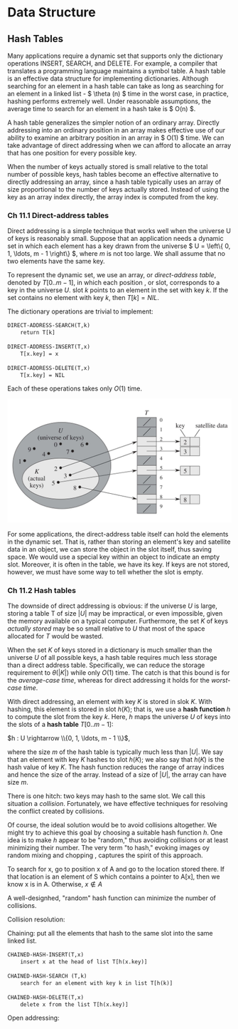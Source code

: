 # Data Structure

## Hash Tables

Many applications require a dynamic set that supports only the dictionary operations INSERT, SEARCH, and DELETE. For example, a compiler that translates a programming language maintains a symbol table. A hash table is an effective data structure for implementing dictionaries. Although searching for an element in a hash table can take as long as searching for an element in a linked list - $ \theta (n) $ time in the worst case, in practice, hashing performs extremely well. Under reasonable assumptions, the average time to search for an element in a hash take is $ O(n) $.

A hash table generalizes the simpler notion of an ordinary array. Directly addressing into an ordinary position in an array makes effective use of our ability to examine an arbitrary position in an array in $ O(1) $ time. We can take advantage of direct addressing when we can afford to allocate an array that has one position for every possible key.

When the number of keys actually stored is small relative to the total number of possible keys, hash tables become an effective alternative to directly addressing an array, since a hash table typically uses an array of size proportional to the number of keys actually stored. Instead of using the key as an array index directly, the array index is computed from the key.  

### Ch 11.1 Direct-address tables

Direct addressing is a simple technique that works well when the universe U of keys is reasonably small. Suppose that an application needs a dynamic set in which each element has a key drawn from the universe $ U = \left\\{ 0, 1, \ldots, m - 1 \right\\} $, where *m* is not too large. We shall assume that no two elements have the same key. 

To represent the dynamic set, we use an array, or *direct-address table*, denoted by $T [0 .. m - 1]$, in which each position , or slot, corresponds to a key in the universe *U*. slot *k* points to an element in the set with key *k*. If the set contains no element with key *k*, then $T[k] = NIL$. 

The dictionary operations are trivial to implement:

```
DIRECT-ADDRESS-SEARCH(T,k)
	return T[k]

DIRECT-ADDRESS-INSERT(T,x)
	T[x.key] = x

DIRECT-ADDRESS-DELETE(T,x)
	T[x.key] = NIL
```
Each of these operations takes only $O(1)$ time.

![image info](./Pictures/HashTables/hashtable1.jpg )

For some applications, the direct-address table itself can hold the elements in the dynamic set. That is, rather than storing an element's key and satellite data in an object, we can store the object in the slot itself, thus saving space. We would use a special key within an object to indicate an empty slot. Moreover, it is often in the table, we have its key. If keys are not stored, however, we must have some way to tell whether the slot is empty. 

### Ch 11.2 Hash tables

The downside of direct addressing is obvious: if the universe *U* is large, storing a table T of size $|U|$ may be impractical, or even impossible, given the memory available on a typical computer. Furthermore, the set *K* of keys *actually stored* may be so small relative to *U* that most of the space allocated for *T* would be wasted. 

When the set *K* of keys stored in a dictionary is much smaller than the universe *U* of all possible keys, a hash table requires much less storage than a direct address table. Specifically, we can reduce the storage requirement to $\theta (|K|)$ while only $O(1)$ time. The catch is that this bound is for the *average-case time*, whereas for direct addressing it holds for the *worst-case time*.

With direct addressing, an element with key *K* is stored in slok *K*. With hashing, this element is stored in slot $h(K)$; that is, we use a **hash function** *h* to compute the slot from the key *k*. Here, *h* maps the universe *U* of keys into the slots of a **hash table** $T[0..m - 1]$:

$h : U \rightarrow \\{0, 1, \ldots, m - 1 \\}$,

where the size $m$ of the hash table is typically much less than $|U|$. We say that an element with key *K* hashes to slot $h(K)$; we also say that $h(K)$ is the hash value of key *K*. The hash function reduces the range of array indices and hence the size of the array. Instead of a size of $|U|$, the array can have size *m*.

There is one hitch: two keys may hash to the same slot. We call this situation a *collision*. Fortunately, we have effective techniques for resolving the conflict created by collisions. 

Of course, the ideal solution would be to avoid collisions altogether. We might try to achieve this goal by choosing a suitable hash function *h*. One idea is to make *h* appear to be "random," thus avoiding collisions or at least minimizing their number. The very term "to hash," evoking images oy random mixing and chopping , captures the spirit of this approach. 

To search for x, go to position x of A and go to the location stored there. If that location is an element of S which contains a pointer to A[x], then we know x is in A. Otherwise, $x \not\in A$


A well-designhed, "random" hash function can minimize the number of collisions. 

Collision resolution:

Chaining: put all the elements that hash to the same slot into the same linked list. 

```
CHAINED-HASH-INSERT(T,x)
	insert x at the head of list T[h(x.key)]

CHAINED-HASH-SEARCH (T,k)
	search for an element with key k in list T[h(k)]

CHAINED-HASH-DELETE(T,x)
	delete x from the list T[h(x.key)]
```

Open addressing:


